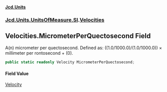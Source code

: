 #### [Jcd.Units](index.md 'index')
### [Jcd.Units.UnitsOfMeasure.SI](Jcd.Units.UnitsOfMeasure.SI.md 'Jcd.Units.UnitsOfMeasure.SI').[Velocities](Velocities.md 'Jcd.Units.UnitsOfMeasure.SI.Velocities')

## Velocities.MicrometerPerQuectosecond Field

A(n) micrometer per quectosecond. Defined as: ((1.0/1000.0)/(1.0/1000.0)) × millimeter per rontosecond + (0).

```csharp
public static readonly Velocity MicrometerPerQuectosecond;
```

#### Field Value
[Velocity](Velocity.md 'Jcd.Units.UnitTypes.Velocity')
